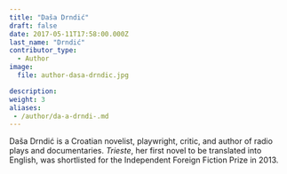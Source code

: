 ```yaml
---
title: "Daša Drndić"
draft: false
date: 2017-05-11T17:58:00.000Z
last_name: "Drndić"
contributor_type:
  - Author
image:
  file: author-dasa-drndic.jpg

description:
weight: 3
aliases:
 - /author/da-a-drndi-.md
---
```


Daša Drndić is a Croatian novelist, playwright, critic, and author of radio plays and documentaries. _Trieste_, her first novel to be translated into English, was shortlisted for the Independent Foreign Fiction Prize in 2013.
